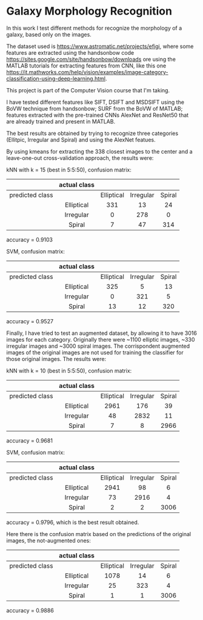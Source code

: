 # Galaxy Morphology Recognition
In this work I test different methods for recognize the morphology of a galaxy, based only on the images.

The dataset used is https://www.astromatic.net/projects/efigi, where some features are extracted using the handsonbow code https://sites.google.com/site/handsonbow/downloads ore using the MATLAB tutorials for extracting features from CNN, like this one https://it.mathworks.com/help/vision/examples/image-category-classification-using-deep-learning.html.

This project is part of the Computer Vision course that I'm taking.

I have tested different features like SIFT, DSIFT and MSDSIFT using the BoVW technique from handsonbow; SURF from the BoVW of MATLAB; features extracted with the pre-trained CNNs AlexNet and ResNet50 that are already trained and present in MATLAB.

The best results are obtained by trying to recognize three categories (Ellitpic, Irregular and Spiral) and using the AlexNet featues. 

By using kmeans for extracting the 338 closest images to the center and a leave-one-out cross-validation approach, the results were:

kNN with k = 15 (best in 5:5:50), confusion matrix:

|                    	| actual class 	|            	|           	|        	|
|:------------------:	|:------------:	|:----------: |:----------:	|:------:	|
|    predicted class 	|              	| Elliptical 	| Irregular 	| Spiral 	|
|                    	|  Elliptical  	|     331    	|     13    	|   24   	|
|                    	|   Irregular  	|      0     	|    278    	|    0   	|
|                    	|    Spiral    	|      7     	|     47    	|   314  	|

accuracy = 0.9103

SVM, confusion matrix:

|                    	| actual class 	|            	|           	|        	|
|:------------------:	|:------------:	|:----------: |:----------:	|:------:	|
|    predicted class 	|              	| Elliptical 	| Irregular 	| Spiral 	|
|                    	|  Elliptical  	|     325    	|     5     	|   13   	|
|                    	|   Irregular  	|      0     	|    321    	|    5   	|
|                    	|    Spiral    	|     13     	|     12    	|   320  	|

accuracy = 0.9527

Finally, I have tried to test an augmented dataset, by allowing it to have 3016 images for each category. Originally there were ~1100 elliptic images, ~330 irregular images and ~3000 spiral images. The corrispondent augmented images of the original images are not used for training the classifier for those original images. The results were:


kNN with k = 10 (best in 5:5:50), confusion matrix:

|                    	| actual class 	|            	|           	|        	|
|:------------------:	|:------------:	|:----------: |:----------:	|:------:	|
|    predicted class 	|              	| Elliptical 	| Irregular 	| Spiral 	|
|                    	|  Elliptical  	|    2961    	|    176    	|   39   	|
|                    	|   Irregular  	|     48     	|    2832   	|   11   	|
|                    	|    Spiral    	|      7     	|     8     	|  2966  	|

accuracy = 0.9681

SVM, confusion matrix:

|                    	| actual class 	|            	|           	|        	|
|:------------------:	|:------------:	|:----------: |:----------:	|:------:	|
|    predicted class 	|              	| Elliptical 	| Irregular 	| Spiral 	|
|                    	|  Elliptical  	|    2941    	|     98    	|    6   	|
|                    	|   Irregular  	|     73     	|    2916   	|    4   	|
|                    	|    Spiral    	|      2     	|     2     	|  3006  	|

accuracy = 0.9796, which is the best result obtained.


Here there is the confusion matrix based on the predictions of the original images, the not-augmented ones:

|                    	| actual class 	|            	|           	|        	|
|:------------------:	|:------------:	|:----------: |:----------:	|:------:	|
|    predicted class 	|              	| Elliptical 	| Irregular 	| Spiral 	|
|                    	|  Elliptical  	|    1078    	|     14    	|    6   	|
|                    	|   Irregular  	|     25     	|    323    	|    4   	|
|                    	|    Spiral    	|      1     	|     1     	|  3006  	|

accuracy = 0.9886

